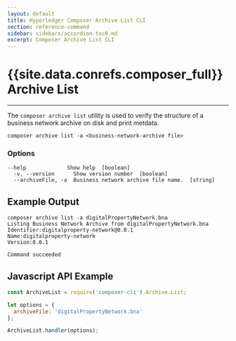```yaml
---
layout: default
title: Hyperledger Composer Archive List CLI
section: reference-command
sidebar: sidebars/accordion-toc0.md
excerpt: Composer Archive List CLI
---
```


# {{site.data.conrefs.composer_full}} Archive List

---

The `composer archive list` utility is used to verify the structure of a business network archive on disk and print metdata.

```
composer archive list -a <business-network-archive file>
```

### Options
```
--help             Show help  [boolean]
  -v, --version      Show version number  [boolean]
  --archiveFile, -a  Business network archive file name.  [string]
```

## Example Output

```
composer archive list -a digitalPropertyNetwork.bna
Listing Business Network Archive from digitalPropertyNetwork.bna
Identifier:digitalproperty-network@0.0.1
Name:digitalproperty-network
Version:0.0.1

Command succeeded
```

## Javascript API Example

```javascript
const ArchiveList = require('composer-cli').Archive.List;

let options = {
  archiveFile: 'digitalPropertyNetwork.bna'
};

ArchiveList.handler(options);
```
